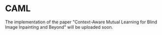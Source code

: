 # CAML

The implementation of the paper "Context-Aware Mutual Learning for Blind Image Inpainting and Beyond" will be uploaded soon.
